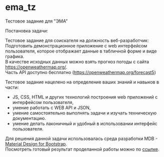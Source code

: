# ema_tz
Тестовое задание для "ЭМА"

Постановка задачи:

Тестовое задание для соискателя на должность веб-разработчик:  
Подготовить демонстрационное приложение с web интерфейсом пользователя, которое отображает данные в табличной форме и виде графика.  
В качестве исходных данных можно взять прогноз погоды с сайта https://openweathermap.org/.  
Часть API доступно бесплатно (https://openweathermap.org/forecast5)  

Тестовое задание нацелено на определение ваших знаний и навыков в части:  
- JS, CSS, HTML и других технологий построения web приложений с интерфейсом пользователя,  
- умение работать с WEB API и JSON,  
- умение самостоятельно выполнять задачи и изучать техническую документацию.  
- умение делать лаконичный и удобный в использовании интерфейс пользователя.  

Для решения данной задачи использовалась среда разработки MDB - [Material Design for Bootstrap](https://mdbootstrap.com/).  
Посмотреть готовый результат проделанной работы можно по [ссылке](https://cherepanov92.github.io/ema_test.github.io/).
